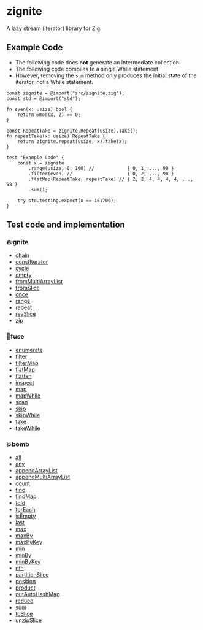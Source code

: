 # zignite
A lazy stream (iterator) library for Zig.

## Example Code

* The following code does **not** generate an intermediate collection.
* The following code compiles to a single While statement.
* However, removing the `sum` method only produces the initial state of the iterator, not a While statement.

```README.example.zig
const zignite = @import("src/zignite.zig");
const std = @import("std");

fn even(x: usize) bool {
    return @mod(x, 2) == 0;
}

const RepeatTake = zignite.Repeat(usize).Take();
fn repeatTake(x: usize) RepeatTake {
    return zignite.repeat(usize, x).take(x);
}

test "Example Code" {
    const x = zignite
        .range(usize, 0, 100) //            { 0, 1, ..., 99 }
        .filter(even) //                    { 0, 2, ..., 98 }
        .flatMap(RepeatTake, repeatTake) // { 2, 2, 4, 4, 4, 4, ..., 98 }
        .sum();

    try std.testing.expect(x == 161700);
}
```

## Test code and implementation

### 🔥ignite
* [chain](./src/producer/chain.zig)
* [constIterator](./src/producer/const_iterator.zig)
* [cycle](./src/producer/cycle.zig)
* [empty](./src/producer/empty.zig)
* [fromMultiArrayList](./src/producer/from_multi_array_list.zig)
* [fromSlice](./src/producer/from_slice.zig)
* [once](./src/producer/once.zig)
* [range](./src/producer/range.zig)
* [repeat](./src/producer/repeat.zig)
* [revSlice](./src/producer/rev_slice.zig)
* [zip](./src/producer/zip.zig)

### 🧶fuse
* [enumerate](./src/prosumer/enumerate.zig)
* [filter](./src/prosumer/filter.zig)
* [filterMap](./src/prosumer/filter_map.zig)
* [flatMap](./src/prosumer/flat_map.zig)
* [flatten](./src/prosumer/flatten.zig)
* [inspect](./src/prosumer/inspect.zig)
* [map](./src/prosumer/map.zig)
* [mapWhile](./src/prosumer/map_while.zig)
* [scan](./src/prosumer/scan.zig)
* [skip](./src/prosumer/skip.zig)
* [skipWhile](./src/prosumer/skip_while.zig)
* [take](./src/prosumer/take.zig)
* [takeWhile](./src/prosumer/take_while.zig)

### 💥bomb
* [all](./src/consumer/all.zig)
* [any](./src/consumer/any.zig)
* [appendArrayList](./src/consumer/append_array_list.zig)
* [appendMultiArrayList](./src/consumer/append_multi_array_list.zig)
* [count](./src/consumer/count.zig)
* [find](./src/consumer/find.zig)
* [findMap](./src/consumer/find_map.zig)
* [fold](./src/consumer/fold.zig)
* [forEach](./src/consumer/for_each.zig)
* [isEmpty](./src/consumer/is_empty.zig)
* [last](./src/consumer/last.zig)
* [max](./src/consumer/max.zig)
* [maxBy](./src/consumer/max_by.zig)
* [maxByKey](./src/consumer/max_by_key.zig)
* [min](./src/consumer/min.zig)
* [minBy](./src/consumer/min_by.zig)
* [minByKey](./src/consumer/min_by_key.zig)
* [nth](./src/consumer/nth.zig)
* [partitionSlice](./src/consumer/partition_slice.zig)
* [position](./src/consumer/position.zig)
* [product](./src/consumer/product.zig)
* [putAutoHashMap](./src/consumer/put_auto_hash_map.zig)
* [reduce](./src/consumer/reduce.zig)
* [sum](./src/consumer/sum.zig)
* [toSlice](./src/consumer/to_slice.zig)
* [unzipSlice](./src/consumer/unzip_slice.zig)
